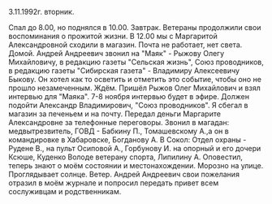 3.11.1992г. вторник.

Спал до 8.00, но поднялся в 10.00. Завтрак. Ветераны продолжили свои воспоминания о прожитой жизни. В 12.00 мы с Маргаритой Александровной сходили в магазин. Почта не работает, нет света. Домой. Андрей Андреевич звонил на "Маяк" - Рыжову Олегу Михайловичу, в редакцию газеты "Сельская жизнь", Союз проводников, в редакцию газеты "Сибирская газета" - Владимиру Алексеевичу Быкову. Он хотел как то осветить и отметить это событие, чтобы оно не прошло незамеченным. Ждём. Пришёл Рыжов Олег Михайлович и взял интервью для "Маяка". 7-8 ноября интервью будет в эфире.
Должен подойти Александр Владимирович, "Союз проводников". 
 Я сбегал в магазин за печеньем и на почту. Передал деньги Маргарите Александровне за телефонные переговоры. Звонил в магадан: медвытрезвитель, ГОВД - Бабкину П., Томашевскому А.,а он в командировке в Хабаровске, Богданову А. В Сокол: Отдел охраны - Рудене В., на пульт Осиповой А., Горбунову И. на опорный и его дочери Ксюше, Куденко Володе ветерану спорта, Липилину А. 
 Оповестил, теперь знают о моём состоянии и местонахождении.
 Морозно на улице. Проглядывает солнце. Ветер. Андрей Андреевич свои пожелания отразил в моём журнале и попросил передать привет всем сослуживцам и родственникам.
